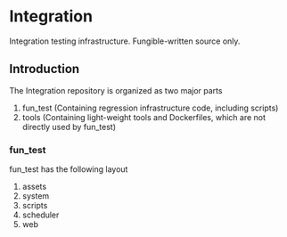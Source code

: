# Integration
Integration testing infrastructure.  Fungible-written source only.

## Introduction
The Integration repository is organized as two major parts
1. fun_test (Containing regression infrastructure code, including scripts)
2. tools (Containing light-weight tools and Dockerfiles, which are not directly used by fun_test)

### fun_test
fun_test has the following layout
1. assets
2. system
3. scripts
4. scheduler
5. web
